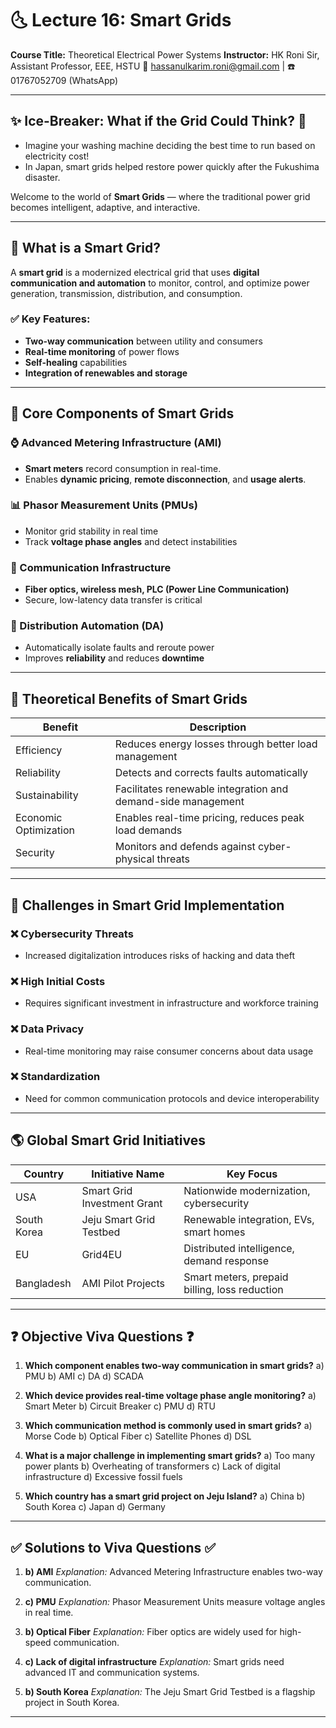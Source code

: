 # 🌜 Lecture 16: Smart Grids

**Course Title:** Theoretical Electrical Power Systems
**Instructor:** HK Roni Sir, Assistant Professor, EEE, HSTU
📧 [hassanulkarim.roni@gmail.com](mailto:hassanulkarim.roni@gmail.com) | ☎️ 01767052709 (WhatsApp)

---

## ✨ Ice-Breaker: What if the Grid Could Think? 🧐

* Imagine your washing machine deciding the best time to run based on electricity cost!
* In Japan, smart grids helped restore power quickly after the Fukushima disaster.

Welcome to the world of **Smart Grids** — where the traditional power grid becomes intelligent, adaptive, and interactive.

---

## 📘 What is a Smart Grid?

A **smart grid** is a modernized electrical grid that uses **digital communication and automation** to monitor, control, and optimize power generation, transmission, distribution, and consumption.

### ✅ Key Features:

* **Two-way communication** between utility and consumers
* **Real-time monitoring** of power flows
* **Self-healing** capabilities
* **Integration of renewables and storage**

---

## 🤖 Core Components of Smart Grids

### ⌚ Advanced Metering Infrastructure (AMI)

* **Smart meters** record consumption in real-time.
* Enables **dynamic pricing**, **remote disconnection**, and **usage alerts**.

### 📊 Phasor Measurement Units (PMUs)

* Monitor grid stability in real time
* Track **voltage phase angles** and detect instabilities

### 📢 Communication Infrastructure

* **Fiber optics, wireless mesh, PLC (Power Line Communication)**
* Secure, low-latency data transfer is critical

### 🔧 Distribution Automation (DA)

* Automatically isolate faults and reroute power
* Improves **reliability** and reduces **downtime**

---

## 🔢 Theoretical Benefits of Smart Grids

| Benefit               | Description                                                  |
| --------------------- | ------------------------------------------------------------ |
| Efficiency            | Reduces energy losses through better load management         |
| Reliability           | Detects and corrects faults automatically                    |
| Sustainability        | Facilitates renewable integration and demand-side management |
| Economic Optimization | Enables real-time pricing, reduces peak load demands         |
| Security              | Monitors and defends against cyber-physical threats          |

---

## 🚀 Challenges in Smart Grid Implementation

### ❌ Cybersecurity Threats

* Increased digitalization introduces risks of hacking and data theft

### ❌ High Initial Costs

* Requires significant investment in infrastructure and workforce training

### ❌ Data Privacy

* Real-time monitoring may raise consumer concerns about data usage

### ❌ Standardization

* Need for common communication protocols and device interoperability

---

## 🌎 Global Smart Grid Initiatives

| Country     | Initiative Name             | Key Focus                                     |
| ----------- | --------------------------- | --------------------------------------------- |
| USA         | Smart Grid Investment Grant | Nationwide modernization, cybersecurity       |
| South Korea | Jeju Smart Grid Testbed     | Renewable integration, EVs, smart homes       |
| EU          | Grid4EU                     | Distributed intelligence, demand response     |
| Bangladesh  | AMI Pilot Projects          | Smart meters, prepaid billing, loss reduction |

---

## ❓ Objective Viva Questions ❓

1. **Which component enables two-way communication in smart grids?**
   a) PMU
   b) AMI
   c) DA
   d) SCADA

2. **Which device provides real-time voltage phase angle monitoring?**
   a) Smart Meter
   b) Circuit Breaker
   c) PMU
   d) RTU

3. **Which communication method is commonly used in smart grids?**
   a) Morse Code
   b) Optical Fiber
   c) Satellite Phones
   d) DSL

4. **What is a major challenge in implementing smart grids?**
   a) Too many power plants
   b) Overheating of transformers
   c) Lack of digital infrastructure
   d) Excessive fossil fuels

5. **Which country has a smart grid project on Jeju Island?**
   a) China
   b) South Korea
   c) Japan
   d) Germany

---

## ✅ Solutions to Viva Questions ✅

1. **b) AMI**
   *Explanation:* Advanced Metering Infrastructure enables two-way communication.

2. **c) PMU**
   *Explanation:* Phasor Measurement Units measure voltage angles in real time.

3. **b) Optical Fiber**
   *Explanation:* Fiber optics are widely used for high-speed communication.

4. **c) Lack of digital infrastructure**
   *Explanation:* Smart grids need advanced IT and communication systems.

5. **b) South Korea**
   *Explanation:* The Jeju Smart Grid Testbed is a flagship project in South Korea.

---
